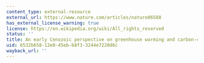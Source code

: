 ```yaml
---
content_type: external-resource
external_url: https://www.nature.com/articles/nature06588
has_external_license_warning: true
license: https://en.wikipedia.org/wiki/All_rights_reserved
status: ''
title: An early Cenozoic perspective on greenhouse warming and carbon-cycle dynamics
uid: 6532b658-12e0-45eb-b8f3-3244e7220d6c
wayback_url: ''
---
```

